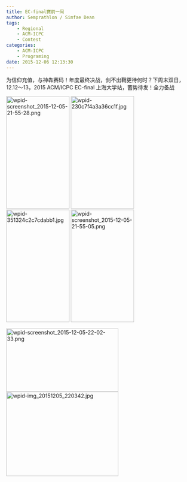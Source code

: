 ```yaml
---
title: EC-final赛前一周
author: Semprathlon / Simfae Dean
tags:
	- Regional
	- ACM-ICPC
	- Contest
categories:
	- ACM-ICPC
	- Programing
date: 2015-12-06 12:13:30
---
```

为信仰充值，与神犇赛码！年度最终决战，剑不出鞘更待何时？下周末双日，12.12～13，2015 ACM/ICPC EC-final 上海大学站，蓄势待发！全力备战

<a href="/blog/uploads/2015/12/wpid-screenshot_2015-12-05-21-55-28.png"><img src="/blog/uploads/2015/12/wpid-screenshot_2015-12-05-21-55-28-169x300.png" alt="wpid-screenshot_2015-12-05-21-55-28.png" width="169" height="300" class="alignnone size-medium wp-image-1454" /></a> <a href="/blog/uploads/2015/12/wpid-230c7f4a3a36cc1f.jpg"><img src="/blog/uploads/2015/12/wpid-230c7f4a3a36cc1f-169x300.jpg" alt="wpid-230c7f4a3a36cc1f.jpg" width="169" height="300" class="alignnone size-medium wp-image-1462" /></a> <a href="/blog/uploads/2015/12/wpid-351324c2c7cdabb1.jpg"><img src="/blog/uploads/2015/12/wpid-351324c2c7cdabb1-169x300.jpg" alt="wpid-351324c2c7cdabb1.jpg" width="169" height="300" class="alignnone size-medium wp-image-1463" /></a> <a href="/blog/uploads/2015/12/wpid-screenshot_2015-12-05-21-55-05.png"><img src="/blog/uploads/2015/12/wpid-screenshot_2015-12-05-21-55-05-169x300.png" alt="wpid-screenshot_2015-12-05-21-55-05.png" width="169" height="300" class="alignnone size-medium wp-image-1465" /></a>

<a href="/blog/uploads/2015/12/wpid-screenshot_2015-12-05-22-02-33.png"><img src="/blog/uploads/2015/12/wpid-screenshot_2015-12-05-22-02-33-300x169.png" alt="wpid-screenshot_2015-12-05-22-02-33.png" width="300" height="169" class="alignnone size-medium wp-image-1464" /></a> <a href="/blog/uploads/2015/12/wpid-img_20151205_220342.jpg"><img src="/blog/uploads/2015/12/wpid-img_20151205_220342-300x225.jpg" alt="wpid-img_20151205_220342.jpg" width="300" height="225" class="alignnone size-medium wp-image-1466" /></a>